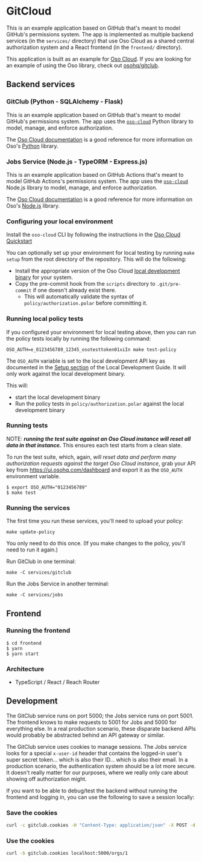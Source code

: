 # GitCloud

This is an example application based on GitHub that's meant to model GitHub's
permissions system. The app is implemented as multiple backend services (in the
`services/` directory) that use Oso Cloud as a shared central authorization
system and a React frontend (in the `frontend/` directory).

This application is built as an example for [Oso Cloud](https://osohq.com/docs/).
If you are looking for an example of using the Oso library, check out
[osohq/gitclub](https://github.com/osohq/gitclub).

## Backend services

### GitClub (Python - SQLAlchemy - Flask)

This is an example application based on GitHub that's meant to model GitHub's
permissions system. The app uses the [`oso-cloud`][pypi-oso-cloud] Python
library to model, manage, and enforce authorization.

[pypi-oso-cloud]: https://pypi.org/project/oso-cloud/

The [Oso Cloud documentation][docs] is a good reference for more information on
Oso's [Python][docs-python] library.

[docs]: https://osohq.com/docs/
[docs-python]: https://osohq.com/docs/reference/client-apis/python

### Jobs Service (Node.js - TypeORM - Express.js)

This is an example application based on GitHub Actions that's meant to model
GitHub Actions's permissions system. The app uses the
[`oso-cloud`][npm-oso-cloud] Node.js library to model, manage, and enforce
authorization.

[npm-oso-cloud]: https://www.npmjs.com/package/oso-cloud

The [Oso Cloud documentation][docs] is a good reference for more information on
Oso's [Node.js][docs-node] library.

[docs-node]: https://osohq.com/docs/reference/client-apis/node

### Configuring your local environment

Install the `oso-cloud` CLI by following the instructions in the 
[Oso Cloud Quickstart](https://www.osohq.com/docs/tutorials/quickstart#adding-oso-cloud-to-your-application)

You can optionally set up your environment for local testing by running `make setup`
from the root directory of the repository. This will do the following:

* Install the appropriate version of the Oso Cloud [local development binary](https://www.osohq.com/docs/guides/develop/local-development) for your system.
* Copy the pre-commit hook from the `scripts` directory to `.git/pre-commit` if one doesn't already exist there.
    * This will automatically validate the syntax of `policy/authorization.polar` before committing it.

### Running local policy tests

If you configured your environment for local testing above,
then you can run the policy tests locally by running the following command:

```
OSO_AUTH=e_0123456789_12345_osotesttoken01xiIn make test-policy
```

The `OSO_AUTH` variable is set to the local development API key as documented in the 
[Setup section](https://www.osohq.com/docs/guides/develop/local-development#setup) of the Local Development Guide.
It will only work against the local development binary.

This will:
* start the local development binary
* Run the policy tests in `policy/authorization.polar` against the local development binary
### Running tests

NOTE: ***running the test suite against an Oso Cloud instance will reset all
data in that instance.*** This ensures each test starts from a clean slate.

To run the test suite, which, again, *will reset data and perform many
authorization requests against the target Oso Cloud instance*, grab your API
key from https://ui.osohq.com/dashboard and export it as the `OSO_AUTH`
environment variable.

```console
$ export OSO_AUTH="0123456789"
$ make test
```

### Running the services

The first time you run these services, you'll need to upload your policy:
```console
make update-policy
```
You only need to do this once. (If you make changes to the policy, you'll need to run it again.)

Run GitClub in one terminal:

```console
make -C services/gitclub
```

Run the Jobs Service in another terminal:

```console
make -C services/jobs
```

## Frontend

### Running the frontend

```console
$ cd frontend
$ yarn
$ yarn start
```

### Architecture

- TypeScript / React / Reach Router

## Development

The GitClub service runs on port 5000; the Jobs service runs on port 5001.
The frontend knows to make requests to 5001 for Jobs and 5000 for everything
else. In a real production scenario, these disparate backend APIs would
probably be abstracted behind an API gateway or similar.

The GitClub service uses cookies to manage sessions. The Jobs service looks
for a special `x-user-id` header that contains the logged-in user's super secret
token... which is also their ID... which is also their email. In a production
scenario, the authentication system should be a lot more secure. It doesn't
really matter for our purposes, where we really only care about showing off
authorization might.

If you want to be able to debug/test the backend without running the frontend
and logging in, you can use the following to save a session locally:

### Save the cookies

```bash
curl -c gitclub.cookies -H "Content-Type: application/json" -X POST -d '{"username": "john@beatles.com"}' localhost:5000/session
```

### Use the cookies

```bash
curl -b gitclub.cookies localhost:5000/orgs/1
```
